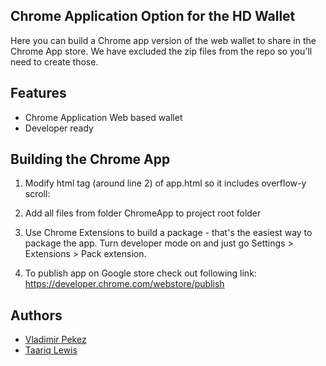 ## Chrome Application Option for the HD Wallet
Here you can build a Chrome app version of the web wallet to share in the Chrome App store. We have excluded the zip files from the repo so you'll need to create those.

## Features
- Chrome Application Web based wallet
- Developer ready

## Building the Chrome App
1. Modify html tag (around line 2) of app.html so it includes overflow-y scroll: <html style="overflow-y: scroll">

2. Add all files from folder ChromeApp to project root folder

3. Use Chrome Extensions to build a package - that's the easiest way to package the app. Turn developer mode on and just go Settings > Extensions > Pack extension.

4. To publish app on Google store check out following link: https://developer.chrome.com/webstore/publish


## Authors
* [Vladimir Pekez](https://github.com/vladimirpekez/)
* [Taariq Lewis](https://github.com/taariq)